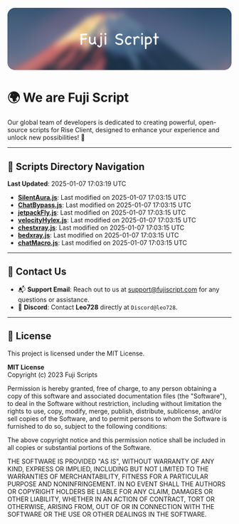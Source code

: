 ![Banner](.github/b.webp)

# 🌍 **We are Fuji Script**

Our global team of developers is dedicated to creating powerful, open-source scripts for Rise Client, designed to enhance your experience and unlock new possibilities! 🌟

---
<!-- SCRIPTS_NAVIGATION_START -->
## 📂 **Scripts Directory Navigation**

**Last Updated**: 2025-01-07 17:03:19 UTC

- **[SilentAura.js](scripts/SilentAura.js)**: Last modified on 2025-01-07 17:03:15 UTC
- **[ChatBypass.js](scripts/ChatBypass.js)**: Last modified on 2025-01-07 17:03:15 UTC
- **[jetpackFly.js](scripts/jetpackFly.js)**: Last modified on 2025-01-07 17:03:15 UTC
- **[velocityHylex.js](scripts/velocityHylex.js)**: Last modified on 2025-01-07 17:03:15 UTC
- **[chestxray.js](scripts/chestxray.js)**: Last modified on 2025-01-07 17:03:15 UTC
- **[bedxray.js](scripts/bedxray.js)**: Last modified on 2025-01-07 17:03:15 UTC
- **[chatMacro.js](scripts/chatMacro.js)**: Last modified on 2025-01-07 17:03:15 UTC

<!-- SCRIPTS_NAVIGATION_END -->

---

## 💬 **Contact Us**  
- 📬 **Support Email**: Reach out to us at [support@fujiscript.com](mailto:support@fujiscript.com) for any questions or assistance.  
- 💬 **Discord**: Contact **Leo728** directly at `Discord@leo728`.

---

## 📜 **License**

This project is licensed under the MIT License.  

**MIT License**  
Copyright (c) 2023 Fuji Scripts  

Permission is hereby granted, free of charge, to any person obtaining a copy of this software and associated documentation files (the "Software"), to deal in the Software without restriction, including without limitation the rights to use, copy, modify, merge, publish, distribute, sublicense, and/or sell copies of the Software, and to permit persons to whom the Software is furnished to do so, subject to the following conditions:  

The above copyright notice and this permission notice shall be included in all copies or substantial portions of the Software.  

THE SOFTWARE IS PROVIDED "AS IS", WITHOUT WARRANTY OF ANY KIND, EXPRESS OR IMPLIED, INCLUDING BUT NOT LIMITED TO THE WARRANTIES OF MERCHANTABILITY, FITNESS FOR A PARTICULAR PURPOSE AND NONINFRINGEMENT. IN NO EVENT SHALL THE AUTHORS OR COPYRIGHT HOLDERS BE LIABLE FOR ANY CLAIM, DAMAGES OR OTHER LIABILITY, WHETHER IN AN ACTION OF CONTRACT, TORT OR OTHERWISE, ARISING FROM, OUT OF OR IN CONNECTION WITH THE SOFTWARE OR THE USE OR OTHER DEALINGS IN THE SOFTWARE.  
